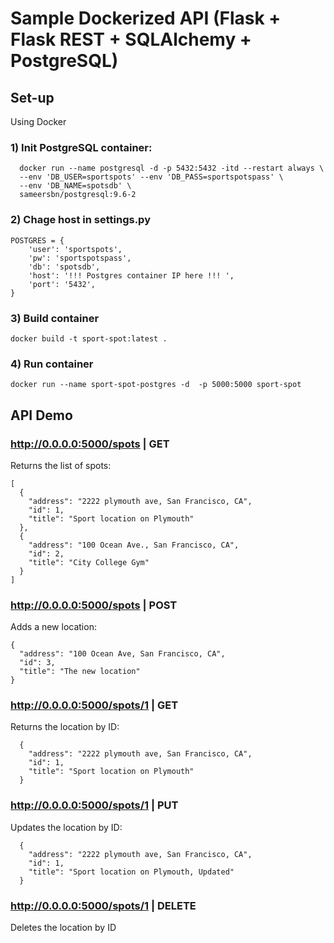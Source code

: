 # Sample Dockerized API (Flask + Flask REST + SQLAlchemy + PostgreSQL)

## Set-up
Using Docker

### 1) Init PostgreSQL container:
```
  docker run --name postgresql -d -p 5432:5432 -itd --restart always \
  --env 'DB_USER=sportspots' --env 'DB_PASS=sportspotspass' \
  --env 'DB_NAME=spotsdb' \
  sameersbn/postgresql:9.6-2

```
### 2) Chage host in settings.py
```
POSTGRES = {
    'user': 'sportspots',
    'pw': 'sportspotspass',
    'db': 'spotsdb',
    'host': '!!! Postgres container IP here !!! ',
    'port': '5432',
}
```

### 3) Build container
```
docker build -t sport-spot:latest .
```

### 4) Run container
```
docker run --name sport-spot-postgres -d  -p 5000:5000 sport-spot
```

## API Demo
### http://0.0.0.0:5000/spots | GET
Returns the list of spots:
```
[
  {
    "address": "2222 plymouth ave, San Francisco, CA",
    "id": 1,
    "title": "Sport location on Plymouth"
  },
  {
    "address": "100 Ocean Ave., San Francisco, CA",
    "id": 2,
    "title": "City College Gym"
  }
]
```

### http://0.0.0.0:5000/spots | POST
Adds a new location:
```
{
  "address": "100 Ocean Ave, San Francisco, CA",
  "id": 3,
  "title": "The new location"
}
```

### http://0.0.0.0:5000/spots/1 | GET
Returns the location by ID:
```
  {
    "address": "2222 plymouth ave, San Francisco, CA",
    "id": 1,
    "title": "Sport location on Plymouth"
  }
```

### http://0.0.0.0:5000/spots/1 | PUT
Updates the location by ID:
```
  {
    "address": "2222 plymouth ave, San Francisco, CA",
    "id": 1,
    "title": "Sport location on Plymouth, Updated"
  }
```

### http://0.0.0.0:5000/spots/1 | DELETE
Deletes the location by ID